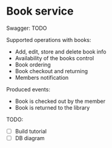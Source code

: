 # Book service  
Swagger: TODO 

Supported operations with books:
* Add, edit, store and delete book info
* Availability of the books control
* Book ordering
* Book checkout and returning
* Members notification   

Produced events:
* Book is checked out by the member
* Book is returned to the library

TODO:  
-[ ] Build tutorial
-[ ] DB diagram